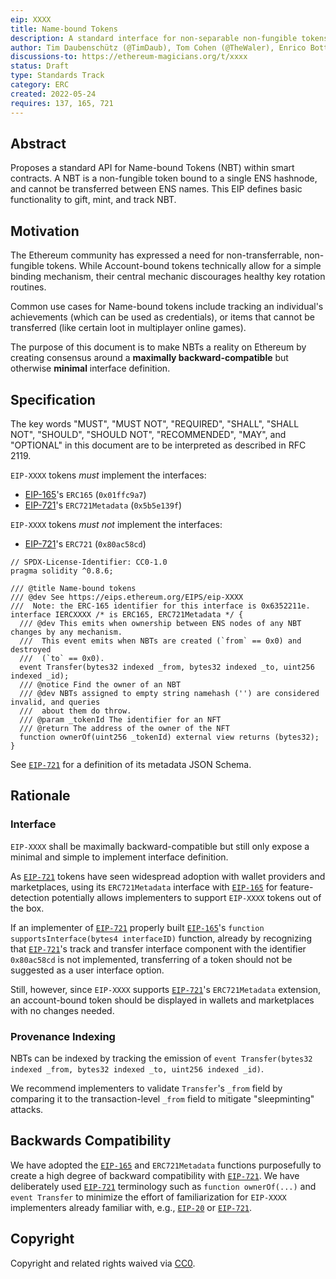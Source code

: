 ```yaml
---
eip: XXXX
title: Name-bound Tokens
description: A standard interface for non-separable non-fungible tokens, also known as "Name-bound" or "soulbound tokens" or "badges"
author: Tim Daubenschütz (@TimDaub), Tom Cohen (@TheWaler), Enrico Bottazzi (<pls add GitHub User name>)
discussions-to: https://ethereum-magicians.org/t/xxxx
status: Draft
type: Standards Track
category: ERC
created: 2022-05-24
requires: 137, 165, 721
---
```


## Abstract

Proposes a standard API for Name-bound Tokens (NBT) within smart contracts. A NBT is a non-fungible token bound to a single ENS hashnode, and cannot be transferred between ENS names. This EIP defines basic functionality to gift, mint, and track NBT.

## Motivation

The Ethereum community has expressed a need for non-transferrable, non-fungible tokens. While Account-bound tokens technically allow for a simple binding mechanism, their central mechanic discourages healthy key rotation routines.

Common use cases for Name-bound tokens include tracking an individual's achievements (which can be used as credentials), or items that cannot be transferred (like certain loot in multiplayer online games).

The purpose of this document is to make NBTs a reality on Ethereum by creating consensus around a **maximally backward-compatible** but otherwise **minimal** interface definition.

## Specification

The key words "MUST", "MUST NOT", "REQUIRED", "SHALL", "SHALL NOT", "SHOULD", "SHOULD NOT", "RECOMMENDED", "MAY", and "OPTIONAL" in this document are to be interpreted as described in RFC 2119.

`EIP-XXXX` tokens _must_ implement the interfaces:

- [EIP-165](./eip-165.md)'s `ERC165` (`0x01ffc9a7`)
- [EIP-721](./eip-721.md)'s `ERC721Metadata` (`0x5b5e139f`)

`EIP-XXXX` tokens _must not_ implement the interfaces:

- [EIP-721](./eip-721.md)'s `ERC721` (`0x80ac58cd`)

```solidity
// SPDX-License-Identifier: CC0-1.0
pragma solidity ^0.8.6;

/// @title Name-bound tokens
/// @dev See https://eips.ethereum.org/EIPS/eip-XXXX
///  Note: the ERC-165 identifier for this interface is 0x6352211e.
interface IERCXXXX /* is ERC165, ERC721Metadata */ {
  /// @dev This emits when ownership between ENS nodes of any NBT changes by any mechanism.
  ///  This event emits when NBTs are created (`from` == 0x0) and destroyed
  ///  (`to` == 0x0).
  event Transfer(bytes32 indexed _from, bytes32 indexed _to, uint256 indexed _id);
  /// @notice Find the owner of an NBT
  /// @dev NBTs assigned to empty string namehash ('') are considered invalid, and queries
  ///  about them do throw.
  /// @param _tokenId The identifier for an NFT
  /// @return The address of the owner of the NFT
  function ownerOf(uint256 _tokenId) external view returns (bytes32);
}
```

See [`EIP-721`](./eip-721.md) for a definition of its metadata JSON Schema.

## Rationale

### Interface

`EIP-XXXX` shall be maximally backward-compatible but still only expose a minimal and simple to implement interface definition.

As [`EIP-721`](./eip-721.md) tokens have seen widespread adoption with wallet providers and marketplaces, using its `ERC721Metadata` interface with [`EIP-165`](./eip-165.md) for feature-detection potentially allows implementers to support `EIP-XXXX` tokens out of the box.

If an implementer of [`EIP-721`](./eip-721.md) properly built [`EIP-165`](./eip-165.md)'s `function supportsInterface(bytes4 interfaceID)` function, already by recognizing that [`EIP-721`](./eip-721.md)'s track and transfer interface component with the identifier `0x80ac58cd` is not implemented, transferring of a token should not be suggested as a user interface option.

Still, however, since `EIP-XXXX` supports [`EIP-721`](./eip-721.md)'s `ERC721Metadata` extension, an account-bound token should be displayed in wallets and marketplaces with no changes needed.

### Provenance Indexing

NBTs can be indexed by tracking the emission of `event Transfer(bytes32 indexed _from, bytes32 indexed _to, uint256 indexed _id)`.

We recommend implementers to validate `Transfer`'s `_from` field by comparing it to the transaction-level `_from` field to mitigate "sleepminting" attacks.

## Backwards Compatibility

We have adopted the [`EIP-165`](./eip-165.md) and `ERC721Metadata` functions purposefully to create a high degree of backward compatibility with [`EIP-721`](./eip-721.md). We have deliberately used [`EIP-721`](./eip-721.md) terminology such as `function ownerOf(...)` and `event Transfer` to minimize the effort of familiarization for `EIP-XXXX` implementers already familiar with, e.g., [`EIP-20`](./eip-20.md) or [`EIP-721`](./eip-721.md).

## Copyright

Copyright and related rights waived via [CC0](../LICENSE.md).
